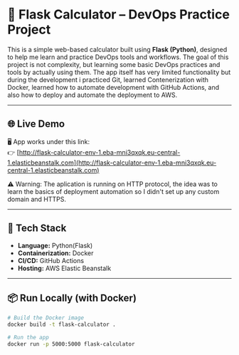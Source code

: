 # 🚀 Flask Calculator – DevOps Practice Project

This is a simple web-based calculator built using **Flask (Python)**, designed to help me learn and practice DevOps tools and workflows.
The goal of this project is not complexity, but learning some basic DevOps practices and tools by actually using them. The app itself has very limited functionality but during the development i practiced Git, learned Contenerization with Docker, learned how to automate development with GitHub Actions, and also how to deploy and automate the deployment to AWS.

---

## 🌐 Live Demo

🖥️ App works under this link:  
👉 [http://flask-calculator-env-1.eba-mni3qxqk.eu-central-1.elasticbeanstalk.com](http://flask-calculator-env-1.eba-mni3qxqk.eu-central-1.elasticbeanstalk.com)

⚠️ Warning: The aplication is running on HTTP protocol, the idea was to learn the basics of deployment automation so I didn't set up any custom domain and HTTPS.

---

## 🧰 Tech Stack

- **Language:** Python(Flask)
- **Containerization:** Docker
- **CI/CD:** GitHub Actions
- **Hosting:** AWS Elastic Beanstalk

---

## 📦 Run Locally (with Docker)

```bash
# Build the Docker image
docker build -t flask-calculator .

# Run the app
docker run -p 5000:5000 flask-calculator
